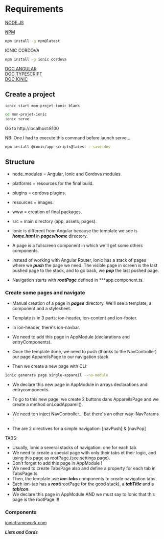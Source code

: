 # Requirements

[NODE.JS](https://nodejs.org/en/download/)  

[NPM](https://docs.npmjs.com/)
``` bash
npm install -g npm@latest
```

IONIC CORDOVA
``` bash
npm install -g ionic cordova
```

[DOC ANGULAR](https://angular.io/)  
[DOC TYPESCRIPT](https://www.typescriptlang.org/docs/home.html)  
[DOC IONIC](https://ionicframework.com/docs/)  


## Create a project
``` bash
ionic start mon-projet-ionic blank
```
``` bash
cd mon-projet-ionic
ionic serve
```
Go to http://localhost:8100

NB: One I had to execute this command before launch serve...
``` bash
npm install @ionic/app-scripts@latest --save-dev
```
## Structure

- node_modules = Angular, Ionic and Cordova modules.
- platforms = resources for the final build.
- plugins = cordova plugins.
- resources = images.
- www = creation of final packages.
- src = main directory (app, assets, pages).

- Ionic is different from Angular because the template we see is ***home.html*** in ***pages/home*** directory.  
- A page is a fullscreen component in which we'll get some others components.  
- Instead of working with Angular Router, Ionic has a stack of pages where we ***push*** the page we need. The visible page in screen is the last pushed page to the stack, and to go back, we ***pop*** the last pushed page.  
- Navigation starts with ***rootPage*** defined in ***app.component.ts.  

### Create some pages and navigate  

- Manual creation of a page in ***pages*** directory. We'll see a template, a component and a stylesheet.  
- Template is in 3 parts: ion-header, ion-content and ion-footer.  
- In ion-header, there's ion-navbar.  
- We need to add this page in AppModule (declarations and entryComponents).  
- Once the template done, we need to push (thanks to the NavController) our page AppareilsPage to our navigation stack.

- Then we create a new page with CLI:  
``` bash
ionic generate page single-appareil --no-module
```  
- We declare this new page in AppModule in arrays declarations and entrycomponents.  
- To go to this new page, we create 2 buttons dans AppareilsPage and we create a method onLoadAppareil().  
- We need ton inject NavController...  But there's an other way: NavParams !  

- The are 2 directives for a simple navigation: [navPush] & [navPop]

TABS:  

- Usually, Ionic a several stacks of navigation: one for each tab.  
- We need to create a special page with only their tabs et their logic, and using this page as rootPage.(see settings page).  
- Don't forget to add this page in AppModule ! 
- We need to create TabsPage also and define a property for each tab in TabsPage.ts.  
- Then, the template use ***ion-tabs*** components to create navigation tabs.  
- Each ion-tab has a ***root***(rootPage for the good stack), a ***tabTitle*** and a ***tabIcon***.  
- We declare this page in AppModule AND we must say to Ionic that this page is the rootPage !!!  

### Components  

[ionicframework.com](https://ionicframework.com/) 

***Lists and Cards***  

 












